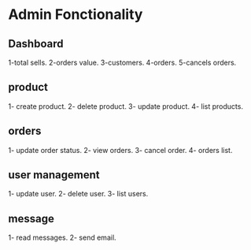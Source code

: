 # Admin Fonctionality 
## Dashboard
1-total sells.
2-orders value.
3-customers.
4-orders.
5-cancels orders.

## product 
1- create product.
2- delete product. 
3- update product.
4- list products.


## orders
1- update order status.
2- view orders.
3- cancel order.
4- orders list.

## user management 
1- update user.
2- delete user.
3- list users.

## message 
1- read messages.
2- send email.







